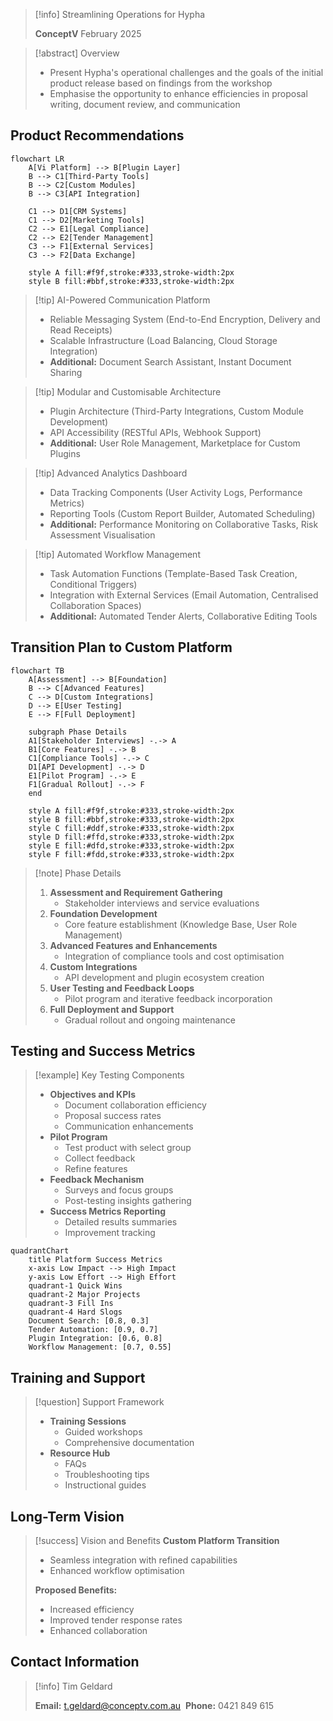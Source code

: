 
> [!info] Streamlining Operations for Hypha
> 
> **ConceptV**
> February 2025

> [!abstract] Overview
> - Present Hypha's operational challenges and the goals of the initial product release based on findings from the workshop
> - Emphasise the opportunity to enhance efficiencies in proposal writing, document review, and communication



## Product Recommendations


```mermaid
flowchart LR
    A[Vi Platform] --> B[Plugin Layer]
    B --> C1[Third-Party Tools]
    B --> C2[Custom Modules]
    B --> C3[API Integration]
    
    C1 --> D1[CRM Systems]
    C1 --> D2[Marketing Tools]
    C2 --> E1[Legal Compliance]
    C2 --> E2[Tender Management]
    C3 --> F1[External Services]
    C3 --> F2[Data Exchange]

    style A fill:#f9f,stroke:#333,stroke-width:2px
    style B fill:#bbf,stroke:#333,stroke-width:2px
```


> [!tip] AI-Powered Communication Platform
> - Reliable Messaging System (End-to-End Encryption, Delivery and Read Receipts)
> - Scalable Infrastructure (Load Balancing, Cloud Storage Integration)
> - **Additional:** Document Search Assistant, Instant Document Sharing

> [!tip] Modular and Customisable Architecture
> - Plugin Architecture (Third-Party Integrations, Custom Module Development)
> - API Accessibility (RESTful APIs, Webhook Support)
> - **Additional:** User Role Management, Marketplace for Custom Plugins

> [!tip] Advanced Analytics Dashboard
> - Data Tracking Components (User Activity Logs, Performance Metrics)
> - Reporting Tools (Custom Report Builder, Automated Scheduling)
> - **Additional:** Performance Monitoring on Collaborative Tasks, Risk Assessment Visualisation

> [!tip] Automated Workflow Management
> - Task Automation Functions (Template-Based Task Creation, Conditional Triggers)
> - Integration with External Services (Email Automation, Centralised Collaboration Spaces)
> - **Additional:** Automated Tender Alerts, Collaborative Editing Tools



## Transition Plan to Custom Platform

```mermaid
flowchart TB
    A[Assessment] --> B[Foundation]
    B --> C[Advanced Features]
    C --> D[Custom Integrations]
    D --> E[User Testing]
    E --> F[Full Deployment]
    
    subgraph Phase Details
    A1[Stakeholder Interviews] -.-> A
    B1[Core Features] -.-> B
    C1[Compliance Tools] -.-> C
    D1[API Development] -.-> D
    E1[Pilot Program] -.-> E
    F1[Gradual Rollout] -.-> F
    end

    style A fill:#f9f,stroke:#333,stroke-width:2px
    style B fill:#bbf,stroke:#333,stroke-width:2px
    style C fill:#ddf,stroke:#333,stroke-width:2px
    style D fill:#ffd,stroke:#333,stroke-width:2px
    style E fill:#dfd,stroke:#333,stroke-width:2px
    style F fill:#fdd,stroke:#333,stroke-width:2px
```

> [!note] Phase Details
> 
> 1. **Assessment and Requirement Gathering**
>     - Stakeholder interviews and service evaluations
> 2. **Foundation Development**
>     - Core feature establishment (Knowledge Base, User Role Management)
> 3. **Advanced Features and Enhancements**
>     - Integration of compliance tools and cost optimisation
> 4. **Custom Integrations**
>     - API development and plugin ecosystem creation
> 5. **User Testing and Feedback Loops**
>     - Pilot program and iterative feedback incorporation
> 6. **Full Deployment and Support**
>     - Gradual rollout and ongoing maintenance



## Testing and Success Metrics

> [!example] Key Testing Components
> 
> - **Objectives and KPIs**
>     - Document collaboration efficiency
>     - Proposal success rates
>     - Communication enhancements
> - **Pilot Program**
>     - Test product with select group
>     - Collect feedback
>     - Refine features
> - **Feedback Mechanism**
>     - Surveys and focus groups
>     - Post-testing insights gathering
> - **Success Metrics Reporting**
>     - Detailed results summaries
>     - Improvement tracking


```mermaid
quadrantChart
    title Platform Success Metrics
    x-axis Low Impact --> High Impact
    y-axis Low Effort --> High Effort
    quadrant-1 Quick Wins
    quadrant-2 Major Projects
    quadrant-3 Fill Ins
    quadrant-4 Hard Slogs
    Document Search: [0.8, 0.3]
    Tender Automation: [0.9, 0.7]
    Plugin Integration: [0.6, 0.8]
    Workflow Management: [0.7, 0.55]
```




## Training and Support

> [!question] Support Framework
> 
> - **Training Sessions**
>     - Guided workshops
>     - Comprehensive documentation
> - **Resource Hub**
>     - FAQs
>     - Troubleshooting tips
>     - Instructional guides



## Long-Term Vision

> [!success] Vision and Benefits **Custom Platform Transition**
> 
> - Seamless integration with refined capabilities
> - Enhanced workflow optimisation
> 
> **Proposed Benefits:**
> 
> - Increased efficiency
> - Improved tender response rates
> - Enhanced collaboration



## Contact Information

> [!info] Tim Geldard
> 
> **Email:** [t.geldard@conceptv.com.au](mailto:t.geldard@conceptv.com.au) 
> **Phone:** 0421 849 615
